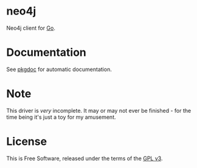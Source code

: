 neo4j
=====

Neo4j client for [Go](http://golang.org).


# Documentation

See [pkgdoc](http://go.pkgdoc.org/github.com/jmcvetta/neo4j) for automatic documentation.


# Note

This driver is *very* incomplete.  It may or may not ever be finished - for the
time being it's just a toy for my amusement.


# License

This is Free Software, released under the terms of the [GPL
v3](http://www.gnu.org/copyleft/gpl.html).

